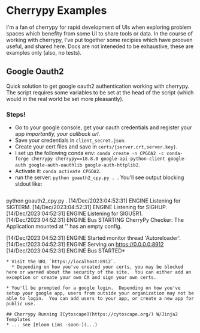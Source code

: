 # Cherrypy Examples

I'm a fan of cherrypy for rapid development of UIs when exploring problem spaces which benefity from some UI to share tools or data.  In the course of working with cherrypy, I've put together some recipies which have prooven useful, and shared here. Docs are not inteneded to be exhaustive, these are examples only (also, no tests).

## Google Oauth2
Quick solution to get google oauth2 authentication working with cherrypy. The script requires some variables to be set at the head of the script (which would in the real world be set more pleasantly).

### Steps!
* Go to your google console, get your oauth credentials and register your app _importantly, your callback url_.
* Save your credentials in `client_secret.json`.
* Create your cert files and save in `certs/{server.crt,server.key}`.
* I set up the following conda env: `conda create -n CPGOA2 -c conda-forge cherrypy cherrypy==18.8.0 google-api-python-client google-auth google-auth-oauthlib google-auth-httplib2`.
* Activate it: `conda activate CPGOA2`.
* run the server: `python goauth2_cpy.py . `. You'll see output blocking stdout like:
    ```text
 python goauth2_cpy.py .
[14/Dec/2023:04:52:31] ENGINE Listening for SIGTERM.
[14/Dec/2023:04:52:31] ENGINE Listening for SIGHUP.
[14/Dec/2023:04:52:31] ENGINE Listening for SIGUSR1.
[14/Dec/2023:04:52:31] ENGINE Bus STARTING
CherryPy Checker:
The Application mounted at '' has an empty config.

[14/Dec/2023:04:52:31] ENGINE Started monitor thread 'Autoreloader'.
[14/Dec/2023:04:52:31] ENGINE Serving on https://0.0.0.0:8912
[14/Dec/2023:04:52:31] ENGINE Bus STARTED* 
```
* Visit the URL `https://localhost:8912`.
  * Depending on how you've created your certs, you may be blocked here or warned about the security of the site.  You can either add an exception or create your own CA and sign your own certs.  

* You'll be prompted for a google login.  Depending on how you've setup your google app, users from outside your organization may not be able to login.  You can add users to your app, or create a new app for public use.

## Cherrypy Running [Cytoscape](https://cytoscape.org/) W/Jinja2 Templates
* ... see [Bloom Lims -soon-](...)
